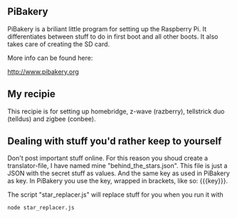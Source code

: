## PiBakery
PiBakery is a briliant little program for setting up the Raspberry Pi. It differentiates between stuff to do in first boot and all other boots. It also takes care of creating the SD card.

More info can be found here:

http://www.pibakery.org

## My recipie
This recipie is for setting up homebridge, z-wave (razberry), tellstrick duo (telldus) and zigbee (conbee).

## Dealing with stuff you'd rather keep to yourself
Don't post important stuff online. For this reason you shoud create a translator-file, I have named mine "behind_the_stars.json". This file is just a JSON with the secret stuff as values. And the same key as used in PiBakery as key. In PiBakery you use the key, wrapped in brackets, like so: {{{key}}}.

The script "star_replacer.js" will replace stuff for you when you run it with

```
node star_replacer.js
```


